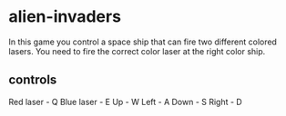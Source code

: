 # alien-invaders
In this game you control a space ship that can fire two different colored lasers. You need to fire the correct color laser at the right color ship. 
## controls
Red laser - Q
Blue laser - E
Up - W
Left - A
Down - S
Right - D
